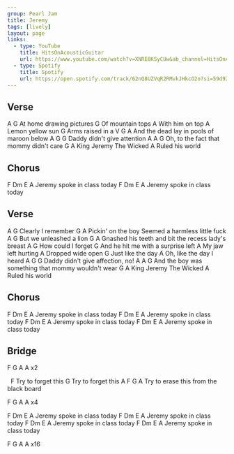 ```yaml
---
group: Pearl Jam
title: Jeremy
tags: [lively]
layout: page
links: 
  - type: YouTube
    title: HitsOnAcousticGuitar
    url: https://www.youtube.com/watch?v=XNRE8KSyCUw&ab_channel=HitsOnAcousticGuitar
  - type: Spotify 
    title: Spotify
    url: https://open.spotify.com/track/62nQ8UZVqR2RMvkJHkcO2o?si=59d92c63b3cc4004
---
```


## Verse

A            G
     At home    drawing pictures
            G
Of mountain tops
A
With him on top
          A
Lemon yellow sun
G
Arms raised in a V
G            A
And the dead lay in pools of maroon below
A     G                          G
    Daddy didn't give attention
A                                 A     G
Oh, to the fact that mommy didn't care
                    G      A
King Jeremy The Wicked
A
Ruled his world

## Chorus

F              Dm E     A
Jeremy spoke in class today
F              Dm E     A
Jeremy spoke in class today

## Verse

A   G
      Clearly I remember
                G    A
Pickin' on the boy      Seemed a harmless little fuck
A   G
      But we unleashed a lion
G  A
Gnashed his teeth and bit the recess lady's breast
               A     G
How could I forget
                                   G
And he hit me with a surprise left
A
My jaw left hurting
                 A
Dropped wide open
G
Just like the day
    A
Oh, like the day I heard
A   G                             G
   Daddy didn't give affection, no!
A                                             A    G
And the boy was something that mommy wouldn't wear
                  G      A
King Jeremy The Wicked
A
Ruled his world

## Chorus

F              Dm E     A
Jeremy spoke in class today
F              Dm E     A
Jeremy spoke in class today
F              Dm E     A
Jeremy spoke in class today
F              Dm E     A
Jeremy spoke in class today

## Bridge

F  G  A  A   x2

&nbsp;             F
Try to forget this
              G
Try to forget this
             A                   F             G           A
Try to erase this from the black board

F  G  A  A x4

F              Dm E     A
Jeremy spoke in class today
F              Dm E     A
Jeremy spoke in class today
F              Dm E     A
Jeremy spoke in class today
F              Dm E     A
Jeremy spoke in class today

F  G  A  A x16
